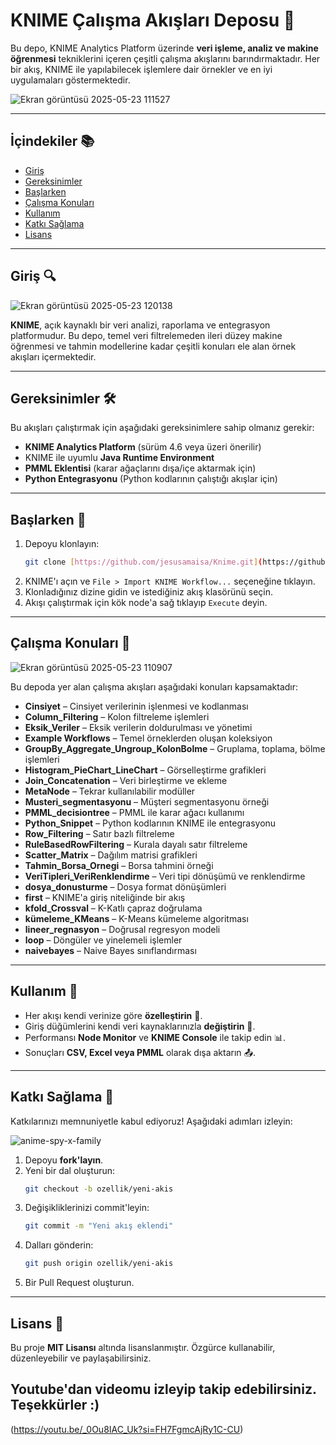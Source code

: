 # KNIME Çalışma Akışları Deposu 🚀

Bu depo, KNIME Analytics Platform üzerinde **veri işleme, analiz ve makine öğrenmesi** tekniklerini içeren çeşitli çalışma akışlarını barındırmaktadır. Her bir akış, KNIME ile yapılabilecek işlemlere dair örnekler ve en iyi uygulamaları göstermektedir.

![Ekran görüntüsü 2025-05-23 111527](https://github.com/user-attachments/assets/9619642f-644c-4da8-a4c0-7bfc600100e0)

---

## İçindekiler 📚

* [Giriş](#giriş-🔍)
* [Gereksinimler](#gereksinimler-🛠️)
* [Başlarken](#başlarken-🚀)
* [Çalışma Konuları](#çalışma-konuları-🧠)
* [Kullanım](#kullanım-🧪)
* [Katkı Sağlama](#katkı-sağlama-🤝)
* [Lisans](#lisans-📄)

---

## Giriş 🔍

![Ekran görüntüsü 2025-05-23 120138](https://github.com/user-attachments/assets/22da3b9f-4ed9-4fbc-b244-bd2c52269fbe)

**KNIME**, açık kaynaklı bir veri analizi, raporlama ve entegrasyon platformudur. Bu depo, temel veri filtrelemeden ileri düzey makine öğrenmesi ve tahmin modellerine kadar çeşitli konuları ele alan örnek akışları içermektedir.

---

## Gereksinimler 🛠️

Bu akışları çalıştırmak için aşağıdaki gereksinimlere sahip olmanız gerekir:

* **KNIME Analytics Platform** (sürüm 4.6 veya üzeri önerilir)
* KNIME ile uyumlu **Java Runtime Environment**
* **PMML Eklentisi** (karar ağaçlarını dışa/içe aktarmak için)
* **Python Entegrasyonu** (Python kodlarının çalıştığı akışlar için)

---

## Başlarken 🚀

1.  Depoyu klonlayın:
    ```bash
    git clone [https://github.com/jesusamaisa/Knime.git](https://github.com/jesusamaisa/Knime.git)
    ```
2.  KNIME'ı açın ve `File > Import KNIME Workflow...` seçeneğine tıklayın.
3.  Klonladığınız dizine gidin ve istediğiniz akış klasörünü seçin.
4.  Akışı çalıştırmak için kök node'a sağ tıklayıp `Execute` deyin.

---

## Çalışma Konuları 🧠

![Ekran görüntüsü 2025-05-23 110907](https://github.com/user-attachments/assets/51a276a4-b5e7-4ef3-b14f-85d67e88f4d1)

Bu depoda yer alan çalışma akışları aşağıdaki konuları kapsamaktadır:

* **Cinsiyet** – Cinsiyet verilerinin işlenmesi ve kodlanması
* **Column_Filtering** – Kolon filtreleme işlemleri
* **Eksik_Veriler** – Eksik verilerin doldurulması ve yönetimi
* **Example Workflows** – Temel örneklerden oluşan koleksiyon
* **GroupBy_Aggregate_Ungroup_KolonBolme** – Gruplama, toplama, bölme işlemleri
* **Histogram_PieChart_LineChart** – Görselleştirme grafikleri
* **Join_Concatenation** – Veri birleştirme ve ekleme
* **MetaNode** – Tekrar kullanılabilir modüller
* **Musteri_segmentasyonu** – Müşteri segmentasyonu örneği
* **PMML_decisiontree** – PMML ile karar ağacı kullanımı
* **Python_Snippet** – Python kodlarının KNIME ile entegrasyonu
* **Row_Filtering** – Satır bazlı filtreleme
* **RuleBasedRowFiltering** – Kurala dayalı satır filtreleme
* **Scatter_Matrix** – Dağılım matrisi grafikleri
* **Tahmin_Borsa_Ornegi** – Borsa tahmini örneği
* **VeriTipleri_VeriRenklendirme** – Veri tipi dönüşümü ve renklendirme
* **dosya_donusturme** – Dosya format dönüşümleri
* **first** – KNIME'a giriş niteliğinde bir akış
* **kfold_Crossval** – K-Katlı çapraz doğrulama
* **kümeleme_KMeans** – K-Means kümeleme algoritması
* **lineer_regnasyon** – Doğrusal regresyon modeli
* **loop** – Döngüler ve yinelemeli işlemler
* **naivebayes** – Naive Bayes sınıflandırması

---

## Kullanım 🧪

* Her akışı kendi verinize göre **özelleştirin** 🔧.
* Giriş düğümlerini kendi veri kaynaklarınızla **değiştirin** 📂.
* Performansı **Node Monitor** ve **KNIME Console** ile takip edin 📊.
* Sonuçları **CSV, Excel veya PMML** olarak dışa aktarın 📤.

---

## Katkı Sağlama 🤝

Katkılarınızı memnuniyetle kabul ediyoruz! Aşağıdaki adımları izleyin:

![anime-spy-x-family](https://github.com/user-attachments/assets/95e034e9-0746-4e07-8647-92a3a8368d19)

1.  Depoyu **fork'layın**.
2.  Yeni bir dal oluşturun:
    ```bash
    git checkout -b ozellik/yeni-akis
    ```
3.  Değişikliklerinizi commit'leyin:
    ```bash
    git commit -m "Yeni akış eklendi"
    ```
4.  Dalları gönderin:
    ```bash
    git push origin ozellik/yeni-akis
    ```
5.  Bir Pull Request oluşturun.

---

## Lisans 📄

Bu proje **MIT Lisansı** altında lisanslanmıştır. Özgürce kullanabilir, düzenleyebilir ve paylaşabilirsiniz.

## Youtube'dan videomu izleyip takip edebilirsiniz. Teşekkürler :)

 (https://youtu.be/_0Ou8IAC_Uk?si=FH7FgmcAjRy1C-CU)
